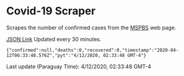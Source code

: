# Covid-19 Scraper

Scrapes the number of confirmed cases from the [MSPBS](https://www.mspbs.gov.py/covid-19.php) web page.

[JSON Link](https://jmayalag.github.io/covid19-scrape/cases.json)
Updated every 30 minutes.
```
{"confirmed":null,"deaths":0,"recovered":0,"timestamp":"2020-04-12T06:33:48.576Z","pyt":"4/12/2020, 02:33:48 GMT-4"}
```
Last update (Paraguay Time): 4/12/2020, 02:33:48 GMT-4